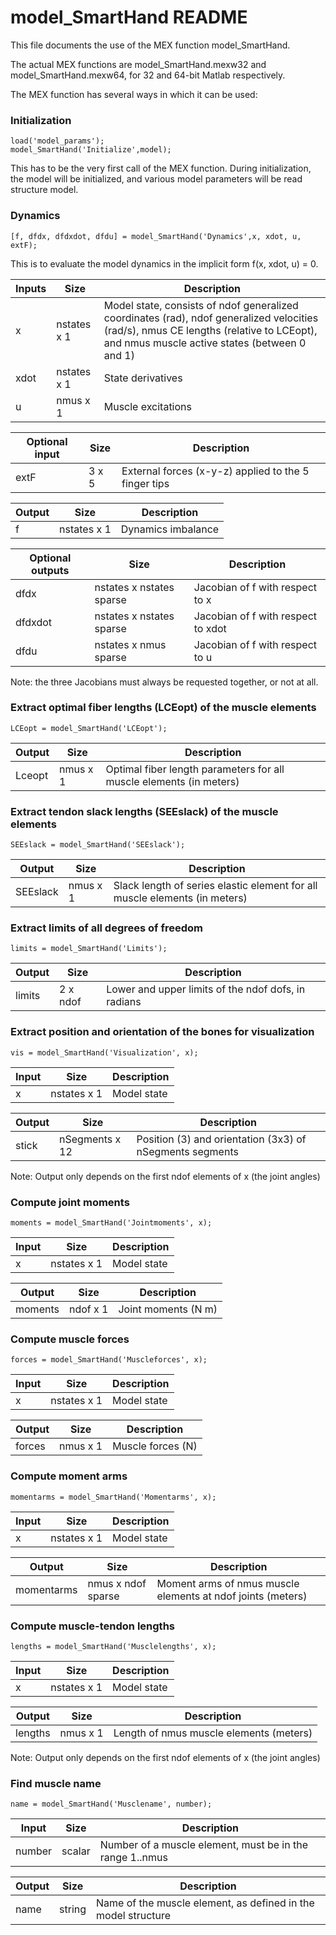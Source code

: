 # model_SmartHand README

This file documents the use of the MEX function model_SmartHand.

The actual MEX functions are model_SmartHand.mexw32 and model_SmartHand.mexw64, for 32 and 64-bit Matlab respectively.

The MEX function has several ways in which it can be used:


### Initialization
```
load('model_params');
model_SmartHand('Initialize',model);
```

This has to be the very first call of the MEX function.  During initialization, the model will be initialized, and various model parameters will be read structure model.


### Dynamics
```
[f, dfdx, dfdxdot, dfdu] = model_SmartHand('Dynamics',x, xdot, u, extF);
```

This is to evaluate the model dynamics in the implicit form f(x, xdot, u) = 0.

| Inputs | Size | Description |
|--------|------|-------------|
| x | nstates x 1 | Model state, consists of ndof generalized coordinates (rad), ndof generalized velocities (rad/s), nmus CE lengths (relative to LCEopt), and nmus muscle active states (between 0 and 1)|
| xdot | nstates x 1 | State derivatives |
| u | nmus x 1 | Muscle excitations |

| Optional input | Size | Description |
|----------------|------| ------------|
| extF | 3 x 5 | External forces (x-y-z) applied to the 5 finger tips |

| Output | Size | Description |
|--------|------| ------------|
| f | nstates x 1 | Dynamics imbalance |

| Optional outputs | Size | Description |
|------------------|------| ------------|
| dfdx | nstates x nstates sparse | Jacobian of f with respect to x |
| dfdxdot | nstates x nstates sparse | Jacobian of f with respect to xdot |
| dfdu | nstates x nmus sparse | Jacobian of f with respect to u |

Note: the three Jacobians must always be requested together, or not at all.


### Extract optimal fiber lengths (LCEopt) of the muscle elements
```
LCEopt = model_SmartHand('LCEopt');
```
| Output | Size | Description |
|--------|------| ------------|
| Lceopt | nmus x 1 | Optimal fiber length parameters for all muscle elements (in meters) |


### Extract tendon slack lengths (SEEslack) of the muscle elements
```
SEEslack = model_SmartHand('SEEslack');
```

| Output | Size | Description |
|--------|------| ------------|
| SEEslack | nmus x 1 |	Slack length of series elastic element for all muscle elements (in meters) |


### Extract limits of all degrees of freedom
```
limits = model_SmartHand('Limits');
```

| Output | Size | Description |
|--------|------| ------------|
| limits | 2 x ndof | Lower and upper limits of the ndof dofs, in radians |


### Extract position and orientation of the bones for visualization
```
vis = model_SmartHand('Visualization', x);
```
| Input | Size | Description |
|-------|------| ------------|
|	x	| nstates x 1 | Model state |

| Output | Size | Description |
|--------|------| ------------|
| stick | nSegments x 12 | Position (3) and orientation (3x3) of nSegments segments |

Note: Output only depends on the first ndof elements of x (the joint angles)


### Compute joint moments
```
moments = model_SmartHand('Jointmoments', x);
```

| Input | Size | Description |
|-------|------| ------------|
|	x	| nstates x 1 | Model state |

| Output | Size | Description |
|--------|------| ------------|
| moments | ndof x 1 | Joint moments (N m) |


### Compute muscle forces
```
forces = model_SmartHand('Muscleforces', x);
```

| Input | Size | Description |
|-------|------| ------------|
|	x	| nstates x 1 | Model state |

| Output | Size | Description |
|--------|------| ------------|
| forces | nmus x 1 | Muscle forces (N) |


### Compute moment arms
```
momentarms = model_SmartHand('Momentarms', x);
```
| Input | Size | Description |
|-------|------| ------------|
|	x	| nstates x 1 | Model state |

| Output | Size | Description |
|--------|------| ------------|
| momentarms | nmus x ndof sparse | Moment arms of nmus muscle elements at ndof joints (meters) |


### Compute muscle-tendon lengths
```
lengths = model_SmartHand('Musclelengths', x);
```
| Input | Size | Description |
|-------|------| ------------|
|	x	| nstates x 1 | Model state |

| Output | Size | Description |
|--------|------| ------------|
| lengths | nmus x 1 | Length of nmus muscle elements (meters) |

Note: Output only depends on the first ndof elements of x (the joint angles)


### Find muscle name
```
name = model_SmartHand('Musclename', number);
```

| Input | Size | Description |
|-------|------| ------------|
| number | scalar |	Number of a muscle element, must be in the range 1..nmus |

| Output | Size | Description |
|--------|------| ------------|
| name | string |	Name of the muscle element, as defined in the model structure |
